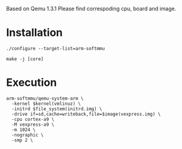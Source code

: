Based on Qemu 1.3.1
Please find correspoding cpu, board and image.

# Installation

    ./configure --target-list=arm-softmmu

    make -j [core]

# Execution

    arm-softmmu/qemu-system-arm \
      -kernel $kernel(vmlinuz) \
      -initrd $file_system(initrd.img) \
      -drive if=sd,cache=writeback,file=$image(vexpress.img) \
      -cpu cortex-a9 \
      -M vexpress-a9 \
      -m 1024 \
      -nographic \
      -smp 2 \



